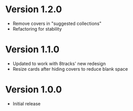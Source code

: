 # Version 1.2.0

* Remove covers in "suggested collections"
* Refactoring for stability

# Version 1.1.0

* Updated to work with 8tracks' new redesign
* Resize cards after hiding covers to reduce blank space

# Version 1.0.0

* Initial release
